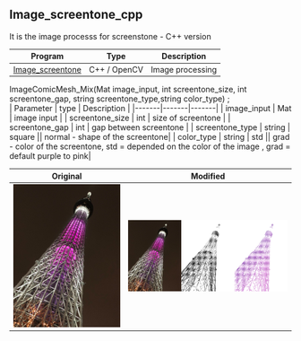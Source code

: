 Image_screentone_cpp
-
It is the image processs for screenstone - C++ version

| Program | Type | Description |
|-------|-------|-------|
| [Image_screentone](https://github.com/JIK-JHONG/side_project/blob/main/Image_screentone_cpp/Image_sreenstone.cpp) | C++ / OpenCV |Image processing |

ImageComicMesh_Mix(Mat image_input, int screentone_size, int screentone_gap, string screentone_type,string color_type) ;  
| Parameter | type | Description |
|-------|-------|-------|
| image_input | Mat | image input |
| screentone_size | int | size of screentone  |
| screentone_gap | int | gap between screentone |
| screentone_type | string | square || normal - shape of the screentone|
| color_type | string | std || grad - color of the screentone, std = depended on the color of the image , grad = default purple to pink|


| Original | Modified |
|-------|-------|
| ![Original](https://github.com/JIK-JHONG/side_project/blob/main/Image_screentone_cpp/sky_tree_tokyo.jpeg) | ![Original](https://github.com/JIK-JHONG/side_project/blob/main/Image_sreenstone_cpp/image_compare_set.jpeg) |
